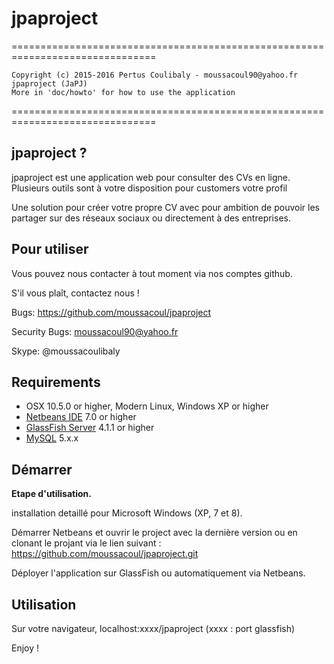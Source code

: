 # jpaproject
===============================================================================
   
    Copyright (c) 2015-2016 Pertus Coulibaly - moussacoul90@yahoo.fr
    jpaproject (JaPJ)
    More in 'doc/howto' for how to use the application

===============================================================================

jpaproject ?
-------------

jpaproject est une application web pour consulter des CVs en ligne. Plusieurs outils sont à votre disposition pour customers votre profil

Une solution pour créer votre propre CV avec pour ambition de pouvoir les partager sur des réseaux sociaux ou directement à des entreprises.


Pour utiliser
------------

Vous pouvez nous contacter à tout moment via nos comptes github.


S'il vous plaît, contactez nous !

Bugs: https://github.com/moussacoul/jpaproject

Security Bugs: moussacoul90@yahoo.fr

Skype: @moussacoulibaly


Requirements
------------

* OSX 10.5.0 or higher, Modern Linux, Windows XP or higher
* [Netbeans IDE](https://netbeans.org) 7.0 or higher
* [GlassFish Server](https://glassfish.java.net) 4.1.1 or higher
* [MySQL](https://www.mysql.fr) 5.x.x


Démarrer
----------- 

__Etape d'utilisation.__ 

installation detaillé pour Microsoft Windows (XP, 7 et 8).

Démarrer Netbeans et ouvrir le project avec la dernière version ou en clonant le projant via le lien suivant : https://github.com/moussacoul/jpaproject.git

Déployer l'application sur GlassFish ou automatiquement via Netbeans.

Utilisation 
----- 

Sur votre navigateur, localhost:xxxx/jpaproject (xxxx : port glassfish)

Enjoy !
